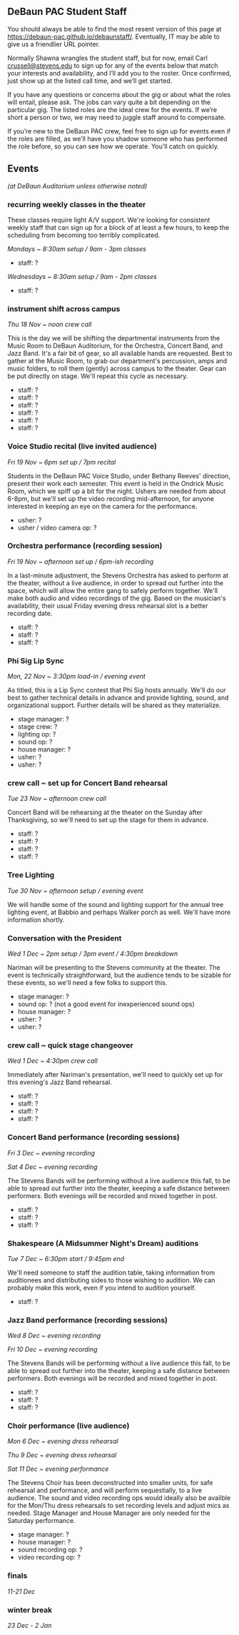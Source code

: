 ## DeBaun PAC Student Staff

You should always be able to find the most resent version of this page at <https://debaun-pac.github.io/debaunstaff/>. Eventually, IT may be able to give us a friendlier URL pointer.

Normally Shawna wrangles the student staff, but for now, email Carl <crussell@stevens.edu> to sign up for any of the events below that match your interests and availability, and I’ll add you to the roster. Once confirmed, just show up at the listed call time, and we’ll get started.

If you have any questions or concerns about the gig or about what the roles will entail, please ask. The jobs can vary quite a bit depending on the particular gig. The listed roles are the ideal crew for the events. If we’re short a person or two, we may need to juggle staff around to compensate.

If you’re new to the DeBaun PAC crew, feel free to sign up for events even if the roles are filled, as we’ll have you shadow someone who has performed the role before, so you can see how we operate. You’ll catch on quickly.


## Events
*(at DeBaun Auditorium unless otherwise noted)*

### recurring weekly classes in the theater

These classes require light A/V support. We're looking for consistent weekly staff that can sign up for a block of at least a few hours, to keep the scheduling from becoming too terribly complicated.

*Mondays ~ 8:30am setup / 9am - 3pm classes*

- staff: ?

*Wednesdays ~ 8:30am setup / 9am - 2pm classes*

- staff: ?


### instrument shift across campus

*Thu 18 Nov ~ noon crew call*

This is the day we will be shifting the departmental instruments from the Music Room to DeBaun Auditorium, for the Orchestra, Concert Band, and Jazz Band. It's a fair bit of gear, so all available hands are requested. Best to gather at the Music Room, to grab our department's percussion, amps and music folders, to roll them (gently) across campus to the theater. Gear can be put directly on stage. We'll repeat this cycle as necessary. 

- staff: ?
- staff: ?
- staff: ?
- staff: ?
- staff: ?
- staff: ?


### Voice Studio recital (live invited audience)

*Fri 19 Nov ~ 6pm set up / 7pm recital*

Students in the DeBaun PAC Voice Studio, under Bethany Reeves' direction, present their work each semester. This event is held in the Ondrick Music Room, which we spiff up a bit for the night. Ushers are needed from about 6-8pm, but we'll set up the video recording mid-afternoon, for anyone interested in keeping an eye on the camera for the performance.

- usher: ?
- usher / video camera op: ?


### Orchestra performance (recording session)

*Fri 19 Nov ~ afternoon set up / 6pm-ish recording*

In a last-minute adjustment, the Stevens Orchestra has asked to perform at the theater, without a live audience, in order to spread out further into the space, which will allow the entire gang to safely perform together. We'll make both audio and video recordings of the gig. Based on the musician's availability, their usual Friday evening dress rehearsal slot is a better recording date.

- staff: ?
- staff: ?
- staff: ?


### Phi Sig Lip Sync

*Mon, 22 Nov ~ 3:30pm load-in / evening event*

As titled, this is a Lip Sync contest that Phi Sig hosts annually. We'll do our best to gather technical details in advance and provide lighting, sound, and organizational support. Further details will be shared as they materialize.

- stage manager: ?
- stage crew: ?
- lighting op: ?
- sound op: ?
- house manager: ?
- usher: ?
- usher: ?


### crew call ~ set up for Concert Band rehearsal

*Tue 23 Nov ~ afternoon crew call*

Concert Band will be rehearsing at the theater on the Sunday after Thanksgiving, so we'll need to set up the stage for them in advance.

- staff: ?
- staff: ?
- staff: ?
- staff: ?


### Tree Lighting

*Tue 30 Nov ~ afternoon setup / evening event*

We will handle some of the sound and lighting support for the annual tree lighting event, at Babbio and perhaps Walker porch as well. We'll have more information shortly.


### Conversation with the President

*Wed 1 Dec ~ 2pm setup / 3pm event / 4:30pm breakdown*

Nariman will be presenting to the Stevens community at the theater. The event is technically straightforward, but the audience tends to be sizable for these events, so we'll need a few folks to support this.

- stage manager: ?
- sound op: ? (not a good event for inexperienced sound ops)
- house manager: ?
- usher: ?
- usher: ?


### crew call ~ quick stage changeover

*Wed 1 Dec ~ 4:30pm crew call*

Immediately after Nariman's presentation, we'll need to quickly set up for this evening's Jazz Band rehearsal.

- staff: ?
- staff: ?
- staff: ?
- staff: ?


### Concert Band performance (recording sessions)

*Fri 3 Dec ~ evening recording*

*Sat 4 Dec ~ evening recording*

The Stevens Bands will be performing without a live audience this fall, to be able to spread out further into the theater, keeping a safe distance between performers. Both evenings will be recorded and mixed together in post.

- staff: ?
- staff: ?
- staff: ?


### Shakespeare (A Midsummer Night's Dream) auditions

*Tue 7 Dec ~ 6:30pm start / 9:45pm end*

We'll need someone to staff the audition table, taking information from auditionees and distributing sides to those wishing to audition. We can probably make this work, even if you intend to audition yourself.

- staff: ?


### Jazz Band performance (recording sessions)

*Wed 8 Dec ~ evening recording*

*Fri 10 Dec ~ evening recording*

The Stevens Bands will be performing without a live audience this fall, to be able to spread out further into the theater, keeping a safe distance between performers. Both evenings will be recorded and mixed together in post.

- staff: ?
- staff: ?
- staff: ?


### Choir performance (live audience)

*Mon 6 Dec ~ evening dress rehearsal*

*Thu 9 Dec ~ evening dress rehearsal*

*Sat 11 Dec ~ evening performance*

The Stevens Choir has been deconstructed into smaller units, for safe rehearsal and performance, and will perform sequestially, to a live audience. The sound and video recording ops would ideally also be availble for the Mon/Thu dress rehearsals to set recording levels and adjust mics as needed. Stage Manager and House Manager are only needed for the Saturday performance.

- stage manager: ?
- house manager: ?
- sound recording op: ?
- video recording op: ?


### finals

*11-21 Dec*


### winter break

*23 Dec - 2 Jan*

